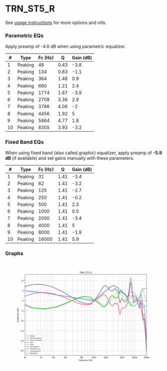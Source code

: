 # TRN_ST5_R
See [usage instructions](https://github.com/jaakkopasanen/AutoEq#usage) for more options and info.

### Parametric EQs
Apply preamp of -4.6 dB when using parametric equalizer.

|   # | Type    |   Fc (Hz) |    Q |   Gain (dB) |
|-----|---------|-----------|------|-------------|
|   1 | Peaking |        48 | 0.43 |        -3.8 |
|   2 | Peaking |       134 | 0.63 |        -1.1 |
|   3 | Peaking |       364 | 1.48 |         0.9 |
|   4 | Peaking |       660 | 1.21 |         2.4 |
|   5 | Peaking |      1774 | 1.67 |        -3.9 |
|   6 | Peaking |      2708 | 3.36 |         2.9 |
|   7 | Peaking |      3786 | 4.06 |        -2   |
|   8 | Peaking |      4456 | 1.92 |         5   |
|   9 | Peaking |      5864 | 4.77 |         1.8 |
|  10 | Peaking |      8305 | 3.93 |        -3.2 |

### Fixed Band EQs
When using fixed band (also called graphic) equalizer, apply preamp of **-5.9 dB** (if available) and set gains manually with these parameters.

|   # | Type    |   Fc (Hz) |    Q |   Gain (dB) |
|-----|---------|-----------|------|-------------|
|   1 | Peaking |        31 | 1.41 |        -3.4 |
|   2 | Peaking |        62 | 1.41 |        -3.2 |
|   3 | Peaking |       125 | 1.41 |        -2.7 |
|   4 | Peaking |       250 | 1.41 |        -0.2 |
|   5 | Peaking |       500 | 1.41 |         2.3 |
|   6 | Peaking |      1000 | 1.41 |         0.5 |
|   7 | Peaking |      2000 | 1.41 |        -3.4 |
|   8 | Peaking |      4000 | 1.41 |         5   |
|   9 | Peaking |      8000 | 1.41 |        -1.9 |
|  10 | Peaking |     16000 | 1.41 |         5.9 |

### Graphs
![](./TRN_ST5_R.png)
